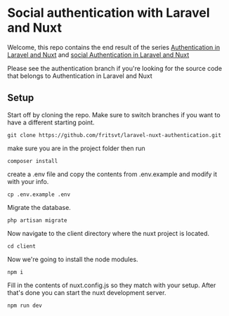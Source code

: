 # Social authentication with Laravel and Nuxt 

Welcome, this repo contains the end result of the series [Authentication in Laravel and Nuxt](https://www.youtube.com/playlist?list=PLeZmuYT0mSPNmQie2QyoY-3hxQxDZwi22) and [social Authentication in Laravel and Nuxt](https://www.youtube.com/playlist?list=PLeZmuYT0mSPPeyIMa6oURCgpCMEd_sD_n)

Please see the authentication branch if you're looking for the source code that belongs to Authentication in Laravel and Nuxt

## Setup
Start off by cloning the repo. Make sure to switch  branches if you want to have a different starting point.
```
git clone https://github.com/fritsvt/laravel-nuxt-authentication.git
```
make sure you are in the project folder then run
```
composer install
```
create a .env file and copy the contents from .env.example and modify it with your info.
```
cp .env.example .env
```
Migrate the database.
```
php artisan migrate
```
Now navigate to the client directory where the nuxt project is located.
```
cd client
```
Now we're going to install the node modules.
```
npm i
```
Fill in the contents of nuxt.config.js so they match with your setup. 
After that's done you can start the nuxt development server.
```
npm run dev
```